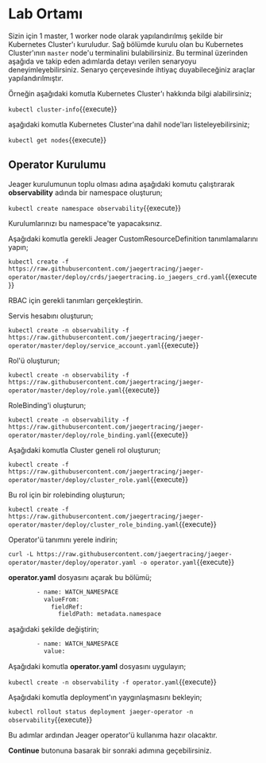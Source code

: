 # Lab Ortamı

Sizin için 1 master, 1 worker node olarak yapılandırılmış şekilde bir Kubernetes Cluster'ı kuruludur. Sağ bölümde kurulu olan bu Kubernetes Cluster'ının `master` node'u terminalini bulabilirsiniz. Bu terminal üzerinden aşağıda ve takip eden adımlarda detayı verilen senaryoyu deneyimleyebilirsiniz. Senaryo çerçevesinde ihtiyaç duyabileceğiniz araçlar yapılandırılmıştır.

Örneğin aşağıdaki komutla Kubernetes Cluster'ı hakkında bilgi alabilirsiniz;

`kubectl cluster-info`{{execute}}

aşağıdaki komutla Kubernetes Cluster'ına dahil node'ları listeleyebilirsiniz;

`kubectl get nodes`{{execute}}

## Operator Kurulumu

Jeager kurulumunun toplu olması adına aşağıdaki komutu çalıştırarak **observability** adında bir namespace oluşturun;

`kubectl create namespace observability`{{execute}}

Kurulumlarınızı bu namespace'te yapacaksınız.

Aşağıdaki komutla gerekli Jeager CustomResourceDefinition tanımlamalarını yapın;

`kubectl create -f https://raw.githubusercontent.com/jaegertracing/jaeger-operator/master/deploy/crds/jaegertracing.io_jaegers_crd.yaml`{{execute}}

RBAC için gerekli tanımları gerçekleştirin.

Servis hesabını oluşturun;

`kubectl create -n observability -f https://raw.githubusercontent.com/jaegertracing/jaeger-operator/master/deploy/service_account.yaml`{{execute}}

Rol'ü oluşturun;

`kubectl create -n observability -f https://raw.githubusercontent.com/jaegertracing/jaeger-operator/master/deploy/role.yaml`{{execute}}

RoleBinding'i oluşturun;

`kubectl create -n observability -f https://raw.githubusercontent.com/jaegertracing/jaeger-operator/master/deploy/role_binding.yaml`{{execute}}

Aşağıdaki komutla Cluster geneli rol oluşturun;

`kubectl create -f https://raw.githubusercontent.com/jaegertracing/jaeger-operator/master/deploy/cluster_role.yaml`{{execute}}

Bu rol için bir rolebinding oluşturun;

`kubectl create -f https://raw.githubusercontent.com/jaegertracing/jaeger-operator/master/deploy/cluster_role_binding.yaml`{{execute}}

Operator'ü tanımını yerele indirin;

`curl -L https://raw.githubusercontent.com/jaegertracing/jaeger-operator/master/deploy/operator.yaml -o operator.yaml`{{execute}}

**operator.yaml** dosyasını açarak bu bölümü;

```bash
        - name: WATCH_NAMESPACE
          valueFrom:
            fieldRef:
              fieldPath: metadata.namespace
```

aşağıdaki şekilde değiştirin;

```bash
        - name: WATCH_NAMESPACE
          value:
```

Aşağıdaki komutla **operator.yaml**  dosyasını uygulayın;

`kubectl create -n observability -f operator.yaml`{{execute}}

Aşağıdaki komutla deployment'ın yaygınlaşmasını bekleyin;

`kubectl rollout status deployment jaeger-operator -n observability`{{execute}}

Bu adımlar ardından Jeager operator'ü kullanıma hazır olacaktır.

**Continue** butonuna basarak bir sonraki adımına geçebilirsiniz.
